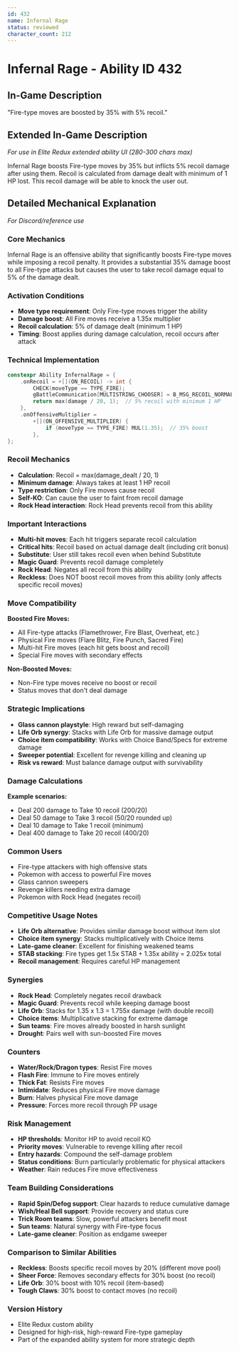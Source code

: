 ```yaml
---
id: 432
name: Infernal Rage
status: reviewed
character_count: 212
---
```


# Infernal Rage - Ability ID 432

## In-Game Description
"Fire-type moves are boosted by 35% with 5% recoil."

## Extended In-Game Description
*For use in Elite Redux extended ability UI (280-300 chars max)*

Infernal Rage boosts Fire-type moves by 35% but inflicts 5% recoil damage after using them. Recoil is calculated from damage dealt with minimum of 1 HP lost. This recoil damage will be able to knock the user out.

## Detailed Mechanical Explanation
*For Discord/reference use*

### Core Mechanics
Infernal Rage is an offensive ability that significantly boosts Fire-type moves while imposing a recoil penalty. It provides a substantial 35% damage boost to all Fire-type attacks but causes the user to take recoil damage equal to 5% of the damage dealt.

### Activation Conditions
- **Move type requirement**: Only Fire-type moves trigger the ability
- **Damage boost**: All Fire moves receive a 1.35x multiplier
- **Recoil calculation**: 5% of damage dealt (minimum 1 HP)
- **Timing**: Boost applies during damage calculation, recoil occurs after attack

### Technical Implementation
```c
constexpr Ability InfernalRage = {
    .onRecoil = +[](ON_RECOIL) -> int {
        CHECK(moveType == TYPE_FIRE);
        gBattleCommunication[MULTISTRING_CHOOSER] = B_MSG_RECOIL_NORMAL;
        return max(damage / 20, 1);  // 5% recoil with minimum 1 HP
    },
    .onOffensiveMultiplier =
        +[](ON_OFFENSIVE_MULTIPLIER) {
            if (moveType == TYPE_FIRE) MUL(1.35);  // 35% boost
        },
};
```

### Recoil Mechanics
- **Calculation**: Recoil = max(damage_dealt / 20, 1)
- **Minimum damage**: Always takes at least 1 HP recoil
- **Type restriction**: Only Fire moves cause recoil
- **Self-KO**: Can cause the user to faint from recoil damage
- **Rock Head interaction**: Rock Head prevents recoil from this ability

### Important Interactions
- **Multi-hit moves**: Each hit triggers separate recoil calculation
- **Critical hits**: Recoil based on actual damage dealt (including crit bonus)
- **Substitute**: User still takes recoil even when behind Substitute
- **Magic Guard**: Prevents recoil damage completely
- **Rock Head**: Negates all recoil from this ability
- **Reckless**: Does NOT boost recoil moves from this ability (only affects specific recoil moves)

### Move Compatibility
**Boosted Fire Moves:**
- All Fire-type attacks (Flamethrower, Fire Blast, Overheat, etc.)
- Physical Fire moves (Flare Blitz, Fire Punch, Sacred Fire)
- Multi-hit Fire moves (each hit gets boost and recoil)
- Special Fire moves with secondary effects

**Non-Boosted Moves:**
- Non-Fire type moves receive no boost or recoil
- Status moves that don't deal damage

### Strategic Implications
- **Glass cannon playstyle**: High reward but self-damaging
- **Life Orb synergy**: Stacks with Life Orb for massive damage output
- **Choice item compatibility**: Works with Choice Band/Specs for extreme damage
- **Sweeper potential**: Excellent for revenge killing and cleaning up
- **Risk vs reward**: Must balance damage output with survivability

### Damage Calculations
**Example scenarios:**
- Deal 200 damage to Take 10 recoil (200/20)
- Deal 50 damage to Take 3 recoil (50/20 rounded up)
- Deal 10 damage to Take 1 recoil (minimum)
- Deal 400 damage to Take 20 recoil (400/20)

### Common Users
- Fire-type attackers with high offensive stats
- Pokemon with access to powerful Fire moves
- Glass cannon sweepers
- Revenge killers needing extra damage
- Pokemon with Rock Head (negates recoil)

### Competitive Usage Notes
- **Life Orb alternative**: Provides similar damage boost without item slot
- **Choice item synergy**: Stacks multiplicatively with Choice items
- **Late-game cleaner**: Excellent for finishing weakened teams
- **STAB stacking**: Fire types get 1.5x STAB + 1.35x ability = 2.025x total
- **Recoil management**: Requires careful HP management

### Synergies
- **Rock Head**: Completely negates recoil drawback
- **Magic Guard**: Prevents recoil while keeping damage boost
- **Life Orb**: Stacks for 1.35 x 1.3 = 1.755x damage (with double recoil)
- **Choice items**: Multiplicative stacking for extreme damage
- **Sun teams**: Fire moves already boosted in harsh sunlight
- **Drought**: Pairs well with sun-boosted Fire moves

### Counters
- **Water/Rock/Dragon types**: Resist Fire moves
- **Flash Fire**: Immune to Fire moves entirely
- **Thick Fat**: Resists Fire moves
- **Intimidate**: Reduces physical Fire move damage
- **Burn**: Halves physical Fire move damage
- **Pressure**: Forces more recoil through PP usage

### Risk Management
- **HP thresholds**: Monitor HP to avoid recoil KO
- **Priority moves**: Vulnerable to revenge killing after recoil
- **Entry hazards**: Compound the self-damage problem
- **Status conditions**: Burn particularly problematic for physical attackers
- **Weather**: Rain reduces Fire move effectiveness

### Team Building Considerations
- **Rapid Spin/Defog support**: Clear hazards to reduce cumulative damage
- **Wish/Heal Bell support**: Provide recovery and status cure
- **Trick Room teams**: Slow, powerful attackers benefit most
- **Sun teams**: Natural synergy with Fire-type focus
- **Late-game cleaner**: Position as endgame sweeper

### Comparison to Similar Abilities
- **Reckless**: Boosts specific recoil moves by 20% (different move pool)
- **Sheer Force**: Removes secondary effects for 30% boost (no recoil)
- **Life Orb**: 30% boost with 10% recoil (item-based)
- **Tough Claws**: 30% boost to contact moves (no recoil)

### Version History
- Elite Redux custom ability
- Designed for high-risk, high-reward Fire-type gameplay
- Part of the expanded ability system for more strategic depth